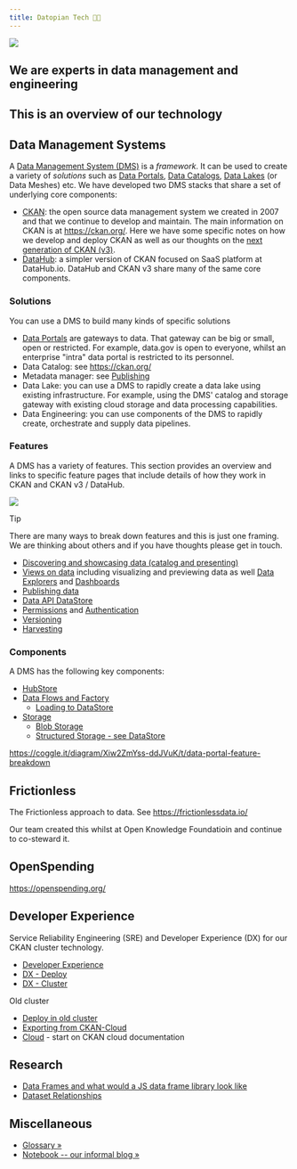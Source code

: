 ```yaml
---
title: Datopian Tech 👩‍💻
---
```


![](https://www.datopian.com/assets/images/layout/datopian-logotype.png)

## We are experts in data management and engineering

## This is an overview of our technology

## Data Management Systems

A [Data Management System (DMS)][dms] is a *framework*. It can be used to create a variety of *solutions* such as [Data Portals][], [Data Catalogs][], [Data Lakes][] (or Data Meshes) etc. We have developed two DMS stacks that share a set of underlying core components:

* [CKAN][]: the open source data management system we created in 2007 and that we continue to develop and maintain. The main information on CKAN is at https://ckan.org/. Here we have some specific notes on how we develop and deploy CKAN as well as our thoughts on the [next generation of CKAN (v3)][v3].
* [DataHub][]: a simpler version of CKAN focused on SaaS platform at DataHub.io. DataHub and CKAN v3 share many of the same core components.

[Data Portals]: /data-portals/
[Data Lakes]: /data-lake/
[Data Catalogs]: /data-portals/

### Solutions

You can use a DMS to build many kinds of specific solutions

* [Data Portals][portals] are gateways to data. That gateway can be big or small, open or restricted. For example, data.gov is open to everyone, whilst an enterprise "intra" data portal is restricted to its personnel.
* Data Catalog: see https://ckan.org/
* Metadata manager: see [Publishing][]
* Data Lake: you can use a DMS to rapidly create a data lake using existing infrastructure. For example, using the DMS' catalog and storage gateway with existing cloud storage and data processing capabilities.
* Data Engineering: you can use components of the DMS to rapidly create, orchestrate and supply data pipelines.

[dms]: /dms/
[portals]: /data-portals/
[Publishing]: /publish/
[DataHub]: /datahub/
[CKAN]: /ckan/
[v3]: /ckan-v3/

### Features

A DMS has a variety of features. This section provides an overview and links to specific feature pages that include details of how they work in CKAN and CKAN v3 / DataHub.

<img src="https://docs.google.com/drawings/d/e/2PACX-1vRdMzNeIAEkjDRGtBfuocy6zDyRg_qDujSkLrTe69U1qlu_1kfTYN0OL_v4IZKKo0eDXRbCzgzQMlFz/pub?w=622&amp;h=635" />


> [!tip]
> There are many ways to break down features and this is just one framing. We are thinking about others and if you have thoughts please get in touch.

* [Discovering and showcasing data (catalog and presenting)](/frontend/)
* [Views on data](/views/) including visualizing and previewing data as well [Data Explorers][explorer] and [Dashboards][]
* [Publishing data](/publish/)
* [Data API DataStore](/data-api)
* [Permissions](/permissions/) and [Authentication](/authentication/)
* [Versioning](/versioning/)
* [Harvesting](/harvesting/)

[Dashboards]: /dashboards/
[explorer]: /data-explorer/

### Components

A DMS has the following key components:

* [HubStore](/hubstore/)
* [Data Flows and Factory](/flows/)
  * [Loading to DataStore](/load/)
* [Storage](/storage/)
  * [Blob Storage](/blob-storage/)
  * [Structured Storage - see DataStore](/data-api/)

https://coggle.it/diagram/Xiw2ZmYss-ddJVuK/t/data-portal-feature-breakdown

## Frictionless

The Frictionless approach to data. See https://frictionlessdata.io/

Our team created this whilst at Open Knowledge Foundatioin and continue to co-steward it.

## OpenSpending

https://openspending.org/

## Developer Experience

Service Reliability Engineering (SRE) and Developer Experience (DX) for our CKAN cluster technology.

* [Developer Experience][dx]
* [DX - Deploy](/dx/deploy/)
* [DX - Cluster](/dx/cluster/)

Old cluster

* [Deploy in old cluster](/deploy/)
* [Exporting from CKAN-Cloud](/migration/)
* [Cloud](/cloud/) - start on CKAN cloud documentation

## Research

* [Data Frames and what would a JS data frame library look like](/dataframe/)
* [Dataset Relationships](/relationships/)

## Miscellaneous

* [Glossary &raquo;](/glossary/)
* [Notebook -- our informal blog &raquo;](/notebook/)

[dx]: /dx/
